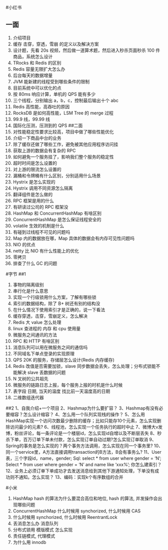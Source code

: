 #小红书
## 一面
1. 介绍项目
2. 缓存 击穿，穿透，雪崩 的定义以及解决方案
3. 设计题，先看 20s 视频，然后做一道算术题，然后进入秒杀页面秒杀 100 件商品，系统怎么设计
4. TRocks 和 Redis 的区别
5. Redis 容量无限扩大怎么办
6. 后台每天的数据增量
7. JVM 能新建的线程受到哪些条件的限制
8. 目前系统中可以优化的点
9. 按 80ms 响应计算，单机的 QPS 能有多少
10. 三个线程，分别输出 a，b，c，控制最后输出十个 abc
11. Redis 高性能，高吞吐的原因
12. RocksDB 是如何高性能，LSM Tree 的 merge 过程
13. 99.9 线，99.99 线
14. 国际化压测，压测到的 QPS
##二面
1. 对性能稳定性要求比较高，项目中做了哪些性能优化
2. 介绍一下商品中台的业务
3. 除了缓存还做了哪些工作，避免被其他应用程序访问挂
4. 获取上游的数据会有复杂的 RPC
5. 如何避免一个服务挂了，影响我们整个服务的稳定性
6. 超时时间是怎么设置的
7. 对上游的限流怎么设置的
8. 漏桶和令牌桶有什么区别，分别适用什么场景
9. Hystrix 是怎么实现的
10. Hystrix 调用不同资源怎么隔离
11. 翻译组件是怎么做的
12. RPC 框架是用的什么
13. 有研读过公司的 RPC 框架没
14. HashMap 和 ConcurrentHashMap 有啥区别
15. ConcurrentHashMap 是怎么保证线程安全的
16. volatile 生效的机制是什么
17. 有碰到过线程不可见的问题吗
18. Map 内的数据放在哪，Map 具体的数据会有内存可见性问题吗
19. NIO 的优点
20. netty 比 NIO 有什么性能上的优化
21. 零拷贝
22. 排查了什么 GC 的问题

#字节
##1
1. 事物的隔离级别
2. 串行化是什么意思
3. 实现一个行级锁用什么方案，了解有哪些锁
4. 索引的数据结构，除了 B+ 树还有别的结构没
5. 在什么情况下使用索引才是正确的，说一下看法
6. 缓存穿透，击穿，雪崩定义，怎么解决
7. Redis 大 value 怎么处理
8. linux 查进程的 内存 和 cpu 使用量
9. 微服务之间通讯的方法
10. RPC 和 HTTP 有啥区别
11. 消息队列可以用在微服务之间的通信吗
12. 不同域名下单点登录的实现原理
13. QPS 20K 的服务，存储层怎么设计(Redis 内存缓存)
14. Redis 改值是否需要加锁，slave 同步数据会丢失，怎么处理；分布式锁能不能解决 slave 丢数据的问题
15. N 叉树的公共祖先
16. 微服务的链路日志上报，每个服务上报的时机是什么时候
17. 表字段  日期,  当天的温度   找比前一天温度高的日期
18. 二维数组迭代器

##2
1、自我介绍+一个项目
2、Hashmap为什么要扩容？
3、Hashmap有没有必要缩容？怎么设计缩容？
4、怎么用一个队列实现栈的操作？
5、怎么用HashMap实现一个访问次数最少删除的缓存；比如只能存10个元素，怎么实现删除访问最少的元素?
6、线程池，怎么实现一个任务执行的超时中止
7、微博大v发博，粉丝评论，每一条评论是一个楼层id，怎么实现id自增以及不断层丢失
8、秒杀下单，百万订单下单未付款，怎么实现订单自动过期?怎么实现订单取消
9、Spring的事务是怎么实现的？两个事务方法调用，怎么实现在同一个事务里?
10、同一个service里，A方法直接调用transaction的B方法，B会有事务么?
11、User表，三个字段id，name，gender;
Sql: select * from user where gender = ‘N’;
Select * from user where gender = ‘N’ and name like ‘xxx%’;
你怎么建索引？
12、业务上必须订单下单成功才去发送消息给到其他下游通知处理，下单没有成功则不通知。怎么实现？
13、编码：实现k个有序数组的合并

#小米
1. HashMap hash 的算法为什么要混合高位和地位, hash 的算法, 并发操作会出现哪些问题
2. ConcurrentHashMap 什么时候用 synchorized, 什么时候用 CAS
3. 什么时候用 synchorized, 什么时候用 ReentrantLock
4. 丢消息怎么办  消息队列
5. 分布式锁用 模版模式 怎么实现
6. 责任链模式, 代理模式
7. 为什么用 innodb


